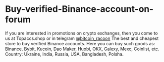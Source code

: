 # Buy-verified-Binance-account-on-forum
If you are interested in promotions on crypto exchanges, then you come to us at Topaccs.shop or in telegram [@bitcoin_racoon](https://t.me/topaccsstore)
The best and cheapest store to buy verified Binance accounts. Here you can buy such goods as: Binance, Bybit, Kucoin, Dao Maker, Huobi, OKX, Galexy, Mexc, Coinlist, etc.
Country: Ukraine, India, Russia, USA, Bangladesh, Polsha.
